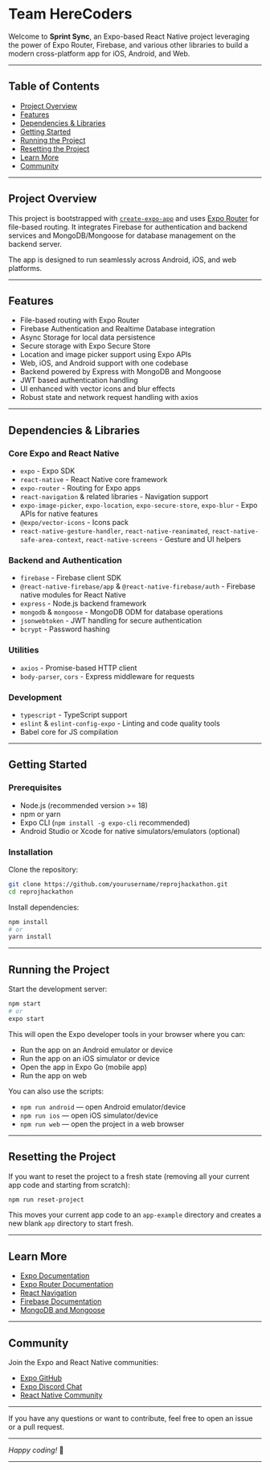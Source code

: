 # Team HereCoders

Welcome to **Sprint Sync**, an Expo-based React Native project leveraging the power of Expo Router, Firebase, and various other libraries to build a modern cross-platform app for iOS, Android, and Web.

---

## Table of Contents

- [Project Overview](#project-overview)
- [Features](#features)
- [Dependencies & Libraries](#dependencies--libraries)
- [Getting Started](#getting-started)
- [Running the Project](#running-the-project)
- [Resetting the Project](#resetting-the-project)
- [Learn More](#learn-more)
- [Community](#community)

---

## Project Overview

This project is bootstrapped with [`create-expo-app`](https://www.npmjs.com/package/create-expo-app) and uses [Expo Router](https://expo.github.io/router/docs) for file-based routing. It integrates Firebase for authentication and backend services and MongoDB/Mongoose for database management on the backend server.

The app is designed to run seamlessly across Android, iOS, and web platforms.

---

## Features

- File-based routing with Expo Router
- Firebase Authentication and Realtime Database integration
- Async Storage for local data persistence
- Secure storage with Expo Secure Store
- Location and image picker support using Expo APIs
- Web, iOS, and Android support with one codebase
- Backend powered by Express with MongoDB and Mongoose
- JWT based authentication handling
- UI enhanced with vector icons and blur effects
- Robust state and network request handling with axios

---

## Dependencies & Libraries

### Core Expo and React Native

- `expo` - Expo SDK
- `react-native` - React Native core framework
- `expo-router` - Routing for Expo apps
- `react-navigation` & related libraries - Navigation support
- `expo-image-picker`, `expo-location`, `expo-secure-store`, `expo-blur` - Expo APIs for native features
- `@expo/vector-icons` - Icons pack
- `react-native-gesture-handler`, `react-native-reanimated`, `react-native-safe-area-context`, `react-native-screens` - Gesture and UI helpers

### Backend and Authentication

- `firebase` - Firebase client SDK
- `@react-native-firebase/app` & `@react-native-firebase/auth` - Firebase native modules for React Native
- `express` - Node.js backend framework
- `mongodb` & `mongoose` - MongoDB ODM for database operations
- `jsonwebtoken` - JWT handling for secure authentication
- `bcrypt` - Password hashing

### Utilities

- `axios` - Promise-based HTTP client
- `body-parser`, `cors` - Express middleware for requests

### Development

- `typescript` - TypeScript support
- `eslint` & `eslint-config-expo` - Linting and code quality tools
- Babel core for JS compilation

---

## Getting Started

### Prerequisites

- Node.js (recommended version >= 18)
- npm or yarn
- Expo CLI (`npm install -g expo-cli` recommended)
- Android Studio or Xcode for native simulators/emulators (optional)

### Installation

Clone the repository:

```bash
git clone https://github.com/yourusername/reprojhackathon.git
cd reprojhackathon
```

Install dependencies:

```bash
npm install
# or
yarn install
```

---

## Running the Project

Start the development server:

```bash
npm start
# or
expo start
```

This will open the Expo developer tools in your browser where you can:

- Run the app on an Android emulator or device
- Run the app on an iOS simulator or device
- Open the app in Expo Go (mobile app)
- Run the app on web

You can also use the scripts:

- `npm run android` — open Android emulator/device
- `npm run ios` — open iOS simulator/device
- `npm run web` — open the project in a web browser

---

## Resetting the Project

If you want to reset the project to a fresh state (removing all your current app code and starting from scratch):

```bash
npm run reset-project
```

This moves your current app code to an `app-example` directory and creates a new blank `app` directory to start fresh.

---

## Learn More

- [Expo Documentation](https://docs.expo.dev/)
- [Expo Router Documentation](https://expo.github.io/router/docs)
- [React Navigation](https://reactnavigation.org/)
- [Firebase Documentation](https://firebase.google.com/docs)
- [MongoDB and Mongoose](https://mongoosejs.com/docs/)

---

## Community

Join the Expo and React Native communities:

- [Expo GitHub](https://github.com/expo/expo)
- [Expo Discord Chat](https://chat.expo.dev)
- [React Native Community](https://reactnative.dev/community)

---

If you have any questions or want to contribute, feel free to open an issue or a pull request.

---

_Happy coding!_ 🚀

---
